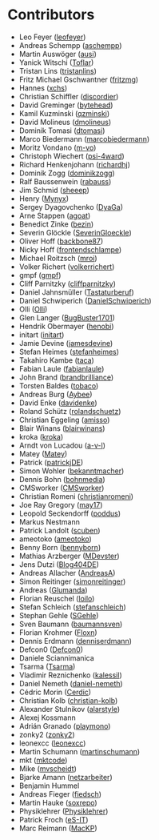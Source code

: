 # Contributors

 * Leo Feyer ([leofeyer](https://github.com/leofeyer))
 * Andreas Schempp ([aschempp](https://github.com/aschempp))
 * Martin Auswöger ([ausi](https://github.com/ausi))
 * Yanick Witschi ([Toflar](https://github.com/Toflar))
 * Tristan Lins ([tristanlins](https://github.com/tristanlins))
 * Fritz Michael Gschwantner ([fritzmg](https://github.com/fritzmg))
 * Hannes ([xchs](https://github.com/xchs))
 * Christian Schiffler ([discordier](https://github.com/discordier))
 * David Greminger ([bytehead](https://github.com/bytehead))
 * Kamil Kuzminski ([qzminski](https://github.com/qzminski))
 * David Molineus ([dmolineus](https://github.com/dmolineus))
 * Dominik Tomasi ([dtomasi](https://github.com/dtomasi))
 * Marco Biedermann ([marcobiedermann](https://github.com/marcobiedermann))
 * Moritz Vondano ([m-vo](https://github.com/m-vo))
 * Christoph Wiechert ([psi-4ward](https://github.com/psi-4ward))
 * Richard Henkenjohann ([richardhj](https://github.com/richardhj))
 * Dominik Zogg ([dominikzogg](https://github.com/dominikzogg))
 * Ralf Baussenwein ([rabauss](https://github.com/rabauss))
 * Jim Schmid ([sheeep](https://github.com/sheeep))
 * Henry ([Mynyx](https://github.com/Mynyx))
 * Sergey Dyagovchenko ([DyaGa](https://github.com/DyaGa))
 * Arne Stappen ([agoat](https://github.com/agoat))
 * Benedict Zinke ([bezin](https://github.com/bezin))
 * Severin Glöckle ([SeverinGloeckle](https://github.com/SeverinGloeckle))
 * Oliver Hoff ([backbone87](https://github.com/backbone87))
 * Nicky Hoff ([frontendschlampe](https://github.com/frontendschlampe))
 * Michael Roitzsch ([mroi](https://github.com/mroi))
 * Volker Richert ([volkerrichert](https://github.com/volkerrichert))
 * gmpf ([gmpf](https://github.com/gmpf))
 * Cliff Parnitzky ([cliffparnitzky](https://github.com/cliffparnitzky))
 * Daniel Jahnsmüller ([Tastaturberuf](https://github.com/Tastaturberuf))
 * Daniel Schwiperich ([DanielSchwiperich](https://github.com/DanielSchwiperich))
 * Olli ([Olli](https://github.com/Olli))
 * Glen Langer ([BugBuster1701](https://github.com/BugBuster1701))
 * Hendrik Obermayer ([henobi](https://github.com/henobi))
 * initart ([initart](https://github.com/initart))
 * Jamie Devine ([jamesdevine](https://github.com/jamesdevine))
 * Stefan Heimes ([stefanheimes](https://github.com/stefanheimes))
 * Takahiro Kambe ([taca](https://github.com/taca))
 * Fabian Laule ([fabianlaule](https://github.com/fabianlaule))
 * John Brand ([brandbrilliance](https://github.com/brandbrilliance))
 * Torsten Baldes ([tobaco](https://github.com/tobaco))
 * Andreas Burg ([Aybee](https://github.com/Aybee))
 * David Enke ([davidenke](https://github.com/davidenke))
 * Roland Schütz ([rolandschuetz](https://github.com/rolandschuetz))
 * Christian Eggeling ([amisso](https://github.com/amisso))
 * Blair Winans ([blairwinans](https://github.com/blairwinans))
 * kroka ([kroka](https://github.com/kroka))
 * Arndt von Lucadou ([a-v-l](https://github.com/a-v-l))
 * Matey ([Matey](https://github.com/Matey))
 * Patrick ([patrickjDE](https://github.com/patrickjDE))
 * Simon Wohler ([bekanntmacher](https://github.com/bekanntmacher))
 * Dennis Bohn ([bohnmedia](https://github.com/bohnmedia))
 * CMSworker ([CMSworker](https://github.com/CMSworker))
 * Christian Romeni ([christianromeni](https://github.com/christianromeni))
 * Joe Ray Gregory ([may17](https://github.com/may17))
 * Leopold Seckendorff ([poddus](https://github.com/poddus))
 * Markus Nestmann
 * Patrick Landolt ([scuben](https://github.com/scuben))
 * ameotoko ([ameotoko](https://github.com/ameotoko))
 * Benny Born ([bennyborn](https://github.com/bennyborn))
 * Mathias Arzberger ([MDevster](https://github.com/MDevster))
 * Jens Dutzi ([Blog404DE](https://github.com/Blog404DE))
 * Andreas Allacher ([AndreasA](https://github.com/AndreasA))
 * Simon Reitinger ([simonreitinger](https://github.com/simonreitinger))
 * Andreas ([Glumanda](https://github.com/Glumanda))
 * Florian Reuschel ([loilo](https://github.com/loilo))
 * Stefan Schleich ([stefanschleich](https://github.com/stefanschleich))
 * Stephan Gehle ([SGehle](https://github.com/SGehle))
 * Sven Baumann ([baumannsven](https://github.com/baumannsven))
 * Florian Krohmer ([Floxn](https://github.com/Floxn))
 * Dennis Erdmann ([denniserdmann](https://github.com/denniserdmann))
 * Defcon0 ([Defcon0](https://github.com/Defcon0))
 * Daniele Sciannimanica
 * Tsarma ([Tsarma](https://github.com/Tsarma))
 * Vladimir Reznichenko ([kalessil](https://github.com/kalessil))
 * Daniel Nemeth ([daniel-nemeth](https://github.com/daniel-nemeth))
 * Cédric Morin ([Cerdic](https://github.com/Cerdic))
 * Christian Kolb ([christian-kolb](https://github.com/christian-kolb))
 * Alexander Stulnikov ([alarstyle](https://github.com/alarstyle))
 * Alexej Kossmann
 * Adrián Granado ([playmono](https://github.com/playmono))
 * zonky2 ([zonky2](https://github.com/zonky2))
 * leonexcc ([leonexcc](https://github.com/leonexcc))
 * Martin Schumann ([martinschumann](https://github.com/martinschumann))
 * mkt ([mktcode](https://github.com/mktcode))
 * Mike ([mvscheidt](https://github.com/mvscheidt))
 * Bjarke Amann ([netzarbeiter](https://github.com/netzarbeiter))
 * Benjamin Hummel
 * Andreas Fieger ([fiedsch](https://github.com/fiedsch))
 * Martin Hauke ([soxrepo](https://github.com/soxrepo))
 * Physiklehrer ([Physiklehrer](https://github.com/Physiklehrer))
 * Patrick Froch ([eS-IT](https://github.com/eS-IT))
 * Marc Reimann ([MacKP](https://github.com/MacKP))

